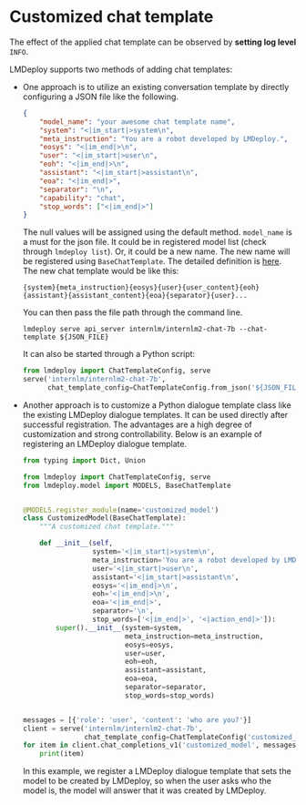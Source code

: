 # Customized chat template

The effect of the applied chat template can be observed by **setting log level** `INFO`.

LMDeploy supports two methods of adding chat templates:

- One approach is to utilize an existing conversation template by directly configuring a JSON file like the following.

  ```json
  {
      "model_name": "your awesome chat template name",
      "system": "<|im_start|>system\n",
      "meta_instruction": "You are a robot developed by LMDeploy.",
      "eosys": "<|im_end|>\n",
      "user": "<|im_start|>user\n",
      "eoh": "<|im_end|>\n",
      "assistant": "<|im_start|>assistant\n",
      "eoa": "<|im_end|>",
      "separator": "\n",
      "capability": "chat",
      "stop_words": ["<|im_end|>"]
  }
  ```

  The null values will be assigned using the default method. `model_name` is a must for the json file. It could be in registered model list (check through `lmdeploy list`). Or, it could be a
  new name. The new name will be registered using `BaseChatTemplate`. The detailed definition is [here](https://github.com/InternLM/lmdeploy/blob/24bd4b9ab6a15b3952e62bcfc72eaba03bce9dcb/lmdeploy/model.py#L113-L188). The new chat template would be like this:

  ```
  {system}{meta_instruction}{eosys}{user}{user_content}{eoh}{assistant}{assistant_content}{eoa}{separator}{user}...
  ```

  You can then pass the file path through the command line.

  ```shell
  lmdeploy serve api_server internlm/internlm2-chat-7b --chat-template ${JSON_FILE}
  ```

  It can also be started through a Python script:

  ```python
  from lmdeploy import ChatTemplateConfig, serve
  serve('internlm/internlm2-chat-7b',
        chat_template_config=ChatTemplateConfig.from_json('${JSON_FILE}'))
  ```

- Another approach is to customize a Python dialogue template class like the existing LMDeploy dialogue templates. It can be used directly after successful registration. The advantages are a high degree of customization and strong controllability. Below is an example of registering an LMDeploy dialogue template.

  ```python
  from typing import Dict, Union

  from lmdeploy import ChatTemplateConfig, serve
  from lmdeploy.model import MODELS, BaseChatTemplate


  @MODELS.register_module(name='customized_model')
  class CustomizedModel(BaseChatTemplate):
      """A customized chat template."""

      def __init__(self,
                   system='<|im_start|>system\n',
                   meta_instruction='You are a robot developed by LMDeploy.',
                   user='<|im_start|>user\n',
                   assistant='<|im_start|>assistant\n',
                   eosys='<|im_end|>\n',
                   eoh='<|im_end|>\n',
                   eoa='<|im_end|>',
                   separator='\n',
                   stop_words=['<|im_end|>', '<|action_end|>']):
          super().__init__(system=system,
                           meta_instruction=meta_instruction,
                           eosys=eosys,
                           user=user,
                           eoh=eoh,
                           assistant=assistant,
                           eoa=eoa,
                           separator=separator,
                           stop_words=stop_words)


  messages = [{'role': 'user', 'content': 'who are you?'}]
  client = serve('internlm/internlm2-chat-7b',
                 chat_template_config=ChatTemplateConfig('customized_model'))
  for item in client.chat_completions_v1('customized_model', messages):
      print(item)
  ```

  In this example, we register a LMDeploy dialogue template that sets the model to be created by LMDeploy, so when the user asks who the model is, the model will answer that it was created by LMDeploy.
